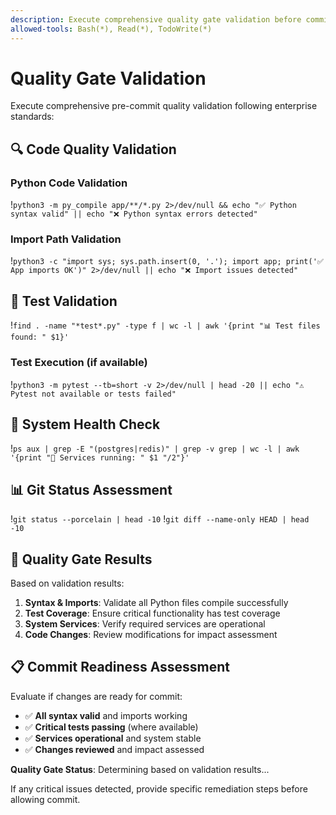 ```yaml
---
description: Execute comprehensive quality gate validation before commits
allowed-tools: Bash(*), Read(*), TodoWrite(*)
---
```


# Quality Gate Validation

Execute comprehensive pre-commit quality validation following enterprise standards:

## 🔍 **Code Quality Validation**

### Python Code Validation
!`python3 -m py_compile app/**/*.py 2>/dev/null && echo "✅ Python syntax valid" || echo "❌ Python syntax errors detected"`

### Import Path Validation  
!`python3 -c "import sys; sys.path.insert(0, '.'); import app; print('✅ App imports OK')" 2>/dev/null || echo "❌ Import issues detected"`

## 🧪 **Test Validation**
!`find . -name "*test*.py" -type f | wc -l | awk '{print "📊 Test files found: " $1}'`

### Test Execution (if available)
!`python3 -m pytest --tb=short -v 2>/dev/null | head -20 || echo "⚠️ Pytest not available or tests failed"`

## 🔧 **System Health Check**
!`ps aux | grep -E "(postgres|redis)" | grep -v grep | wc -l | awk '{print "📡 Services running: " $1 "/2"}'`

## 📊 **Git Status Assessment**
!`git status --porcelain | head -10`
!`git diff --name-only HEAD | head -10`

## 🎯 **Quality Gate Results**

Based on validation results:

1. **Syntax & Imports**: Validate all Python files compile successfully
2. **Test Coverage**: Ensure critical functionality has test coverage  
3. **System Services**: Verify required services are operational
4. **Code Changes**: Review modifications for impact assessment

## 📋 **Commit Readiness Assessment**

Evaluate if changes are ready for commit:
- ✅ **All syntax valid** and imports working
- ✅ **Critical tests passing** (where available)
- ✅ **Services operational** and system stable
- ✅ **Changes reviewed** and impact assessed

**Quality Gate Status**: Determining based on validation results...

If any critical issues detected, provide specific remediation steps before allowing commit.